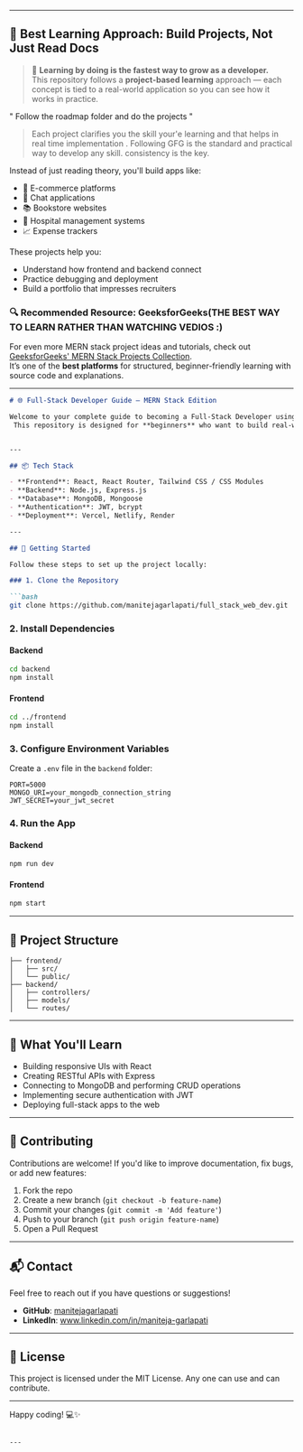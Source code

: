 

---

## 🧠 Best Learning Approach: **Build Projects, Not Just Read Docs**

> 📌 **Learning by doing is the fastest way to grow as a developer.**  
> This repository follows a **project-based learning** approach — each concept is tied to a real-world application so you can see how it works in practice.

"  Follow the roadmap  folder and do the projects  "
> Each project clarifies you the skill  your'e learning and that helps in real time implementation .
> Following GFG is the standard and practical way to develop any skill.
> consistency is the key.

Instead of just reading theory, you'll build apps like:
- 🛒 E-commerce platforms
- 💬 Chat applications
- 📚 Bookstore websites
- 🏥 Hospital management systems
- 📈 Expense trackers

These projects help you:
- Understand how frontend and backend connect
- Practice debugging and deployment
- Build a portfolio that impresses recruiters

### 🔍 Recommended Resource: GeeksforGeeks(THE BEST WAY TO LEARN RATHER THAN WATCHING VEDIOS :)

For even more MERN stack project ideas and tutorials, check out [GeeksforGeeks' MERN Stack Projects Collection](https://www.geeksforgeeks.org/mern/mern-stack-projects/).  
It’s one of the **best platforms** for structured, beginner-friendly learning with source code and explanations.

---

```markdown
# 🌐 Full-Stack Developer Guide – MERN Stack Edition

Welcome to your complete guide to becoming a Full-Stack Developer using the **MERN stack**: MongoDB, Express.js, React, and Node.js.
 This repository is designed for **beginners** who want to build real-world web applications from scratch.


---

## 📦 Tech Stack

- **Frontend**: React, React Router, Tailwind CSS / CSS Modules
- **Backend**: Node.js, Express.js
- **Database**: MongoDB, Mongoose
- **Authentication**: JWT, bcrypt
- **Deployment**: Vercel, Netlify, Render

---

## 🚀 Getting Started

Follow these steps to set up the project locally:

### 1. Clone the Repository

```bash
git clone https://github.com/manitejagarlapati/full_stack_web_dev.git
```

### 2. Install Dependencies

#### Backend

```bash
cd backend
npm install
```

#### Frontend

```bash
cd ../frontend
npm install
```

### 3. Configure Environment Variables

Create a `.env` file in the `backend` folder:

```env
PORT=5000
MONGO_URI=your_mongodb_connection_string
JWT_SECRET=your_jwt_secret
```

### 4. Run the App

#### Backend

```bash
npm run dev
```

#### Frontend

```bash
npm start
```

---

## 📁 Project Structure

```
├── frontend/
│   ├── src/
│   └── public/
├── backend/
│   ├── controllers/
│   ├── models/
│   └── routes/
```

---

## 🧠 What You'll Learn

- Building responsive UIs with React
- Creating RESTful APIs with Express
- Connecting to MongoDB and performing CRUD operations
- Implementing secure authentication with JWT
- Deploying full-stack apps to the web

---

## 🤝 Contributing

Contributions are welcome! If you'd like to improve documentation, fix bugs, or add new features:

1. Fork the repo
2. Create a new branch (`git checkout -b feature-name`)
3. Commit your changes (`git commit -m 'Add feature'`)
4. Push to your branch (`git push origin feature-name`)
5. Open a Pull Request

---

## 📬 Contact

Feel free to reach out if you have questions or suggestions!

- **GitHub**: [manitejagarlapati](https://github.com/manitejagarlapati)
- **LinkedIn**: www.linkedin.com/in/maniteja-garlapati



---

## 📜 License

This project is licensed under the MIT License.
Any one can use and can contribute.


---

Happy coding! 💻✨
```

---
